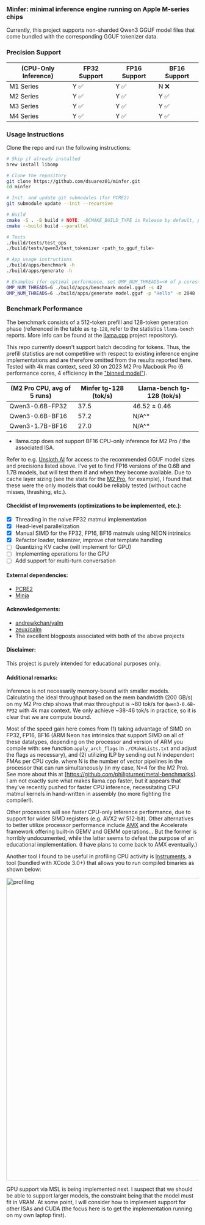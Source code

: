 ### Minfer: minimal inference engine running on Apple M-series chips

Currently, this project supports non-sharded Qwen3 GGUF model files that come bundled with the corresponding GGUF tokenizer data.

### Precision Support

|     (CPU-Only Inference)     | FP32 Support | FP16 Support | BF16 Support  |
|------------------------------|--------------|--------------|---------------|
| M1 Series                    | Y ✅         | Y ✅         |     N ❌       |
| M2 Series                    | Y ✅         | Y ✅         |     Y ✅       |
| M3 Series                    | Y ✅         | Y ✅         |     Y ✅       |
| M4 Series                    | Y ✅         | Y ✅         |     Y ✅       |


### Usage Instructions

Clone the repo and run the following instructions:

```bash
# Skip if already installed
brew install libomp

# Clone the repository
git clone https://github.com/dsuarez01/minfer.git
cd minfer

# Init. and update git submodules (for PCRE2)
git submodule update --init --recursive

# Build
cmake -S . -B build # NOTE: -DCMAKE_BUILD_TYPE is Release by default, pass in Debug if needed
cmake --build build --parallel

# Tests
./build/tests/test_ops
./build/tests/qwen3/test_tokenizer <path_to_gguf_file>

# App usage instructions
./build/apps/benchmark -h
./build/apps/generate -h

# Examples (for optimal performance, set OMP_NUM_THREADS=<# of p-cores>):
OMP_NUM_THREADS=6 ./build/apps/benchmark model.gguf -s 42
OMP_NUM_THREADS=6 ./build/apps/generate model.gguf -p "Hello" -m 2048 -s 42 -i
```

### Benchmark Performance

The benchmark consists of a 512-token prefill and 128-token generation phase (referenced in the table as `tg-128`, refer to the statistics `llama-bench` reports. More info can be found at the [llama.cpp](https://github.com/ggml-org/llama.cpp) project repository). 

This repo currently doesn't support batch decoding for tokens. Thus, the prefill statistics are not competitive with respect to existing inference engine implementations and are therefore omitted from the results reported here. Tested with 4k max context, seed 30 on 2023 M2 Pro Macbook Pro (6 performance cores, 4 efficiency in the ["binned model"](https://en.wikipedia.org/wiki/Apple_M2)).

|     (M2 Pro CPU, avg of 5 runs)     |      Minfer tg-128 (tok/s)        |    Llama-bench tg-128 (tok/s)    |
|-------------------------------------|-----------------------------------|----------------------------------|
| Qwen3-0.6B-FP32                     |               37.5                |           46.52 ± 0.46           |
| Qwen3-0.6B-BF16                     |               57.2                |              N/A^*               |
| Qwen3-1.7B-BF16                     |               27.0                |              N/A^*               |

* llama.cpp does not support BF16 CPU-only inference for M2 Pro / the associated ISA.

Refer to e.g. [Unsloth AI](https://huggingface.co/unsloth) for access to the recommended GGUF model sizes and precisions listed above. I've yet to find FP16 versions of the 0.6B and 1.7B models, but will test them if and when they become available. Due to cache layer sizing (see the stats for the [M2 Pro](https://en.wikipedia.org/wiki/Apple_M2), for example), I found that these were the only models that could be reliably tested (without cache misses, thrashing, etc.).

#### Checklist of Improvements (optimizations to be implemented, etc.):
- [x] Threading in the naive FP32 matmul implementation
- [x] Head-level parallelization
- [x] Manual SIMD for the FP32, FP16, BF16 matmuls using NEON intrinsics
- [x] Refactor loader, tokenizer, improve chat template handling
- [ ] Quantizing KV cache (will implement for GPU)
- [ ] Implementing operations for the GPU
- [ ] Add support for multi-turn conversation

#### External dependencies:
- [PCRE2](https://github.com/PCRE2Project/pcre2) 
- [Minja](https://github.com/google/minja)

#### Acknowledgements:
- [andrewkchan/yalm](https://github.com/andrewkchan/yalm)
- [zeux/calm](https://github.com/zeux/calm)
- The excellent blogposts associated with both of the above projects

#### Disclaimer:
This project is purely intended for educational purposes only.

#### Additional remarks:
Inference is not necessarily memory-bound with smaller models. Calculating the ideal throughput based on the mem bandwidth (200 GB/s) on my M2 Pro chip shows that max throughput is ~80 tok/s for `Qwen3-0.6B-FP32` with 4k max context. We only achieve ~38-46 tok/s in practice, so it is clear that we are compute bound. 

Most of the speed gain here comes from (1) taking advantage of SIMD on FP32, FP16, BF16 (ARM Neon has intrinsics that support SIMD on all of these datatypes, depending on the processor and version of ARM you compile with: see function `apply_arch_flags` in `./CMakeLists.txt` and adjust the flags as necessary), and (2) utilizing ILP by sending out N independent FMAs per CPU cycle. where N is the number of vector pipelines in the processor that can run simultaneously (in my case, N=4 for the M2 Pro). See more about this at [https://github.com/philipturner/metal-benchmarks]. I am not exactly sure what makes llama.cpp faster, but it appears that they've recently pushed for faster CPU inference, necessitating CPU matmul kernels in hand-written in assembly (no more fighting the compiler!).

Other processors will see faster CPU-only inference performance, due to support for wider SIMD registers (e.g. AVX2 w/ 512-bit). Other alternatives to better utilize processor performance include [AMX](https://zhen8838.github.io/2024/04/23/mac-amx_en) and the Accelerate framework offering built-in GEMV and GEMM operations... But the former is horribly undocumented, while the latter seems to defeat the purpose of an educational implementation. (I have plans to come back to AMX eventually.)

Another tool I found to be useful in profiling CPU activity is [Instruments](https://en.wikipedia.org/wiki/Instruments_(software)), a tool (bundled with XCode 3.0+) that allows you to run compiled binaries as shown below:

<img width="1370" height="792" alt="profiling" src="https://github.com/user-attachments/assets/1141acbe-dff1-41cd-b413-88936af423dd" />

GPU support via MSL is being implemented next. I suspect that we should be able to support larger models, the constraint being that the model must fit in VRAM. At some point, I will consider how to implement support for other ISAs and CUDA (the focus here is to get the implementation running on my own laptop first).
